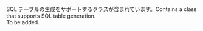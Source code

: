 <Namespace Name="Microsoft.Azure.Mobile.Server.Tables">
  <Docs>
    <summary><span data-ttu-id="b8de9-101">SQL テーブルの生成をサポートするクラスが含まれています。</span><span class="sxs-lookup"><span data-stu-id="b8de9-101">Contains a class that supports SQL table generation.</span></span></summary> 
    <remarks>To be added.</remarks>
  </Docs>
</Namespace>

